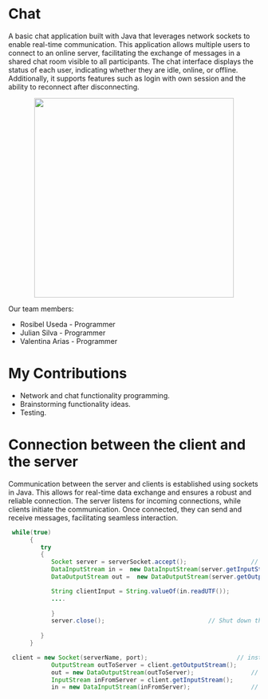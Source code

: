 # Chat
A basic chat application built with Java that leverages network sockets to enable real-time communication. This application allows multiple users to connect to an online server, facilitating the exchange of messages in a shared chat room visible to all participants. The chat interface displays the status of each user, indicating whether they are idle, online, or offline. Additionally, it supports features such as login with own session and the ability to reconnect after disconnecting. 

<p align="center">
     <img src="https://github.com/rosibeluseda/Chat/assets/145386489/4c81e5ba-aa38-483d-82ab-8986be31c8df" alt="" width="400" > 
</p>

Our team members:
- Rosibel Useda - Programmer
- Julian Silva - Programmer
- Valentina Arias - Programmer

# My Contributions
- Network and chat functionality programming.
- Brainstorming functionality ideas.
- Testing.

# Connection between the client and the server
Communication between the server and clients is established using sockets in Java. This allows for real-time data exchange and ensures a robust and reliable connection. The server listens for incoming connections, while clients initiate the communication. Once connected, they can send and receive messages, facilitating seamless interaction.
```java
 while(true)
      {
         try
         {
            Socket server = serverSocket.accept();					// Wait for a connection from the client
            DataInputStream in =  new DataInputStream(server.getInputStream()); 	// Get the data from the client          
            DataOutputStream out =  new DataOutputStream(server.getOutputStream());	// Prepare the object for returning data to the client

            String clientInput = String.valueOf(in.readUTF());				//Read the instruction of the client									
            ....
	
            }
            server.close();								// Shut down the server
         
         }
      }
```
```java
 client = new Socket(serverName, port);							// instantiate the socket to connect to server
	        OutputStream outToServer = client.getOutputStream();			// initialize the output stream
	        out = new DataOutputStream(outToServer);				// instantiate the data output stream
	        InputStream inFromServer = client.getInputStream(); 			// initialize the input stream
	        in = new DataInputStream(inFromServer);   				// instantiate the data input stream
```
